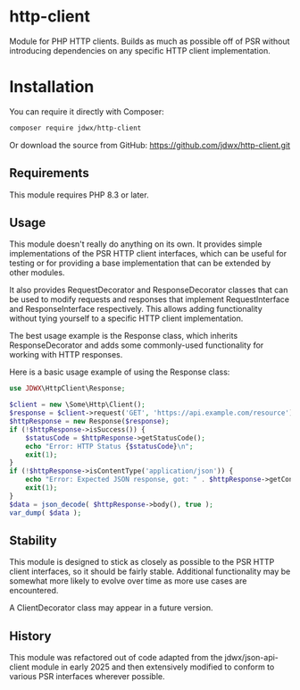 # http-client

Module for PHP HTTP clients. Builds as much as possible off of PSR without introducing dependencies on any specific HTTP client implementation.

# Installation

You can require it directly with Composer:

```bash
composer require jdwx/http-client
```

Or download the source from GitHub: https://github.com/jdwx/http-client.git

## Requirements

This module requires PHP 8.3 or later.

## Usage

This module doesn't really do anything on its own. It provides simple implementations of the PSR HTTP client interfaces, which can be useful for testing or for providing a base implementation that can be extended by other modules.

It also provides RequestDecorator and ResponseDecorator classes that can be used to modify requests and responses that implement RequestInterface and ResponseInterface respectively. This allows adding functionality without tying yourself to a specific HTTP client implementation.

The best usage example is the Response class, which inherits ResponseDecorator and adds some commonly-used functionality for working with HTTP responses.

Here is a basic usage example of using the Response class:

```php
use JDWX\HttpClient\Response;

$client = new \Some\Http\Client();
$response = $client->request('GET', 'https://api.example.com/resource');
$httpResponse = new Response($response);
if (!$httpResponse->isSuccess()) {
    $statusCode = $httpResponse->getStatusCode();
    echo "Error: HTTP Status {$statusCode}\n";
    exit(1);
}
if (!$httpResponse->isContentType('application/json')) {
    echo "Error: Expected JSON response, got: " . $httpResponse->getContentType() . "\n";
    exit(1);
}
$data = json_decode( $httpResponse->body(), true );
var_dump( $data );
```

## Stability

This module is designed to stick as closely as possible to the PSR HTTP client interfaces, so it should be fairly stable. Additional functionality may be somewhat more likely to evolve over time as more use cases are encountered.

A ClientDecorator class may appear in a future version.

## History

This module was refactored out of code adapted from the jdwx/json-api-client module in early 2025 and then extensively modified to conform to various PSR interfaces wherever possible.
